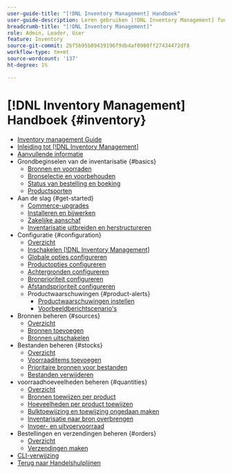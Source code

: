 ```yaml
---
user-guide-title: "[!DNL Inventory Management] Handboek"
user-guide-description: Leren gebruiken [!DNL Inventory Management] functies om de hoeveelheden voor verkoop te behouden en verzendingen te verwerken [!DNL Commerce] bestellingen.
breadcrumb-title: "[!DNL Inventory Management]"
role: Admin, Leader, User
feature: Inventory
source-git-commit: 2bf5b95b89439196f9db4af0908ff27434472df8
workflow-type: tm+mt
source-wordcount: '137'
ht-degree: 1%

---
```



# [!DNL Inventory Management] Handboek {#inventory}

- [Inventory management Guide](guide-overview.md)
- [Inleiding tot [!DNL Inventory Management]](introduction.md)
- [Aanvullende informatie](release-notes.md)
- Grondbeginselen van de inventarisatie {#basics}
   - [Bronnen en voorraden](sources-stocks.md)
   - [Bronselectie en voorbehouden](selection-reservations.md)
   - [Status van bestelling en boeking](order-status.md)
   - [Productsoorten](product-types.md)
- Aan de slag {#get-started}
   - [Commerce-upgrades](migrate.md)
   - [Installeren en bijwerken](install-update.md)
   - [Zakelijke aanschaf](merchant-sourcing.md)
   - [Inventarisatie uitbreiden en herstructureren](expand-restructure.md)
- Configuratie {#configuration}
   - [Overzicht](configuration.md)
   - [Inschakelen [!DNL Inventory Management]](enable.md)
   - [Globale opties configureren](global-options.md)
   - [Productopties configureren](product-options.md)
   - [Achtergronden configureren](backorders.md)
   - [Bronprioriteit configureren](source-priority-algorithm.md)
   - [Afstandsprioriteit configureren](distance-priority-algorithm.md)
   - Productwaarschuwingen {#product-alerts}
      - [Productwaarschuwingen instellen](alert-setup.md)
      - [Voorbeeldberichtscenario&#39;s](stock-messages.md)
- Bronnen beheren {#sources}
   - [Overzicht](sources-manage.md)
   - [Bronnen toevoegen](sources-add.md)
   - [Bronnen uitschakelen](sources-disable.md)
- Bestanden beheren {#stocks}
   - [Overzicht](stocks-manage.md)
   - [Voorraaditems toevoegen](stocks-add.md)
   - [Prioritaire bronnen voor bestanden](stocks-prioritize-sources.md)
   - [Bestanden verwijderen](stocks-delete.md)
- voorraadhoeveelheden beheren {#quantities}
   - [Overzicht](quantities-manage.md)
   - [Bronnen toewijzen per product](sources-assign-per-product.md)
   - [Hoeveelheden per product toewijzen](quantities-assign-per-product.md)
   - [Bulktoewijzing en toewijzing ongedaan maken](bulk-assignment.md)
   - [Inventarisatie naar bron overbrengen](inventory-transfer.md)
   - [Invoer- en uitvoervoorraad](inventory-import-export.md)
- Bestellingen en verzendingen beheren {#orders}
   - [Overzicht](shipments.md)
   - [Verzendingen maken](shipments-create.md)
- [CLI-verwijzing](cli.md)
- [Terug naar Handelshulplijnen](https://experienceleague.adobe.com/en/docs/commerce-admin/user-guides/home)

